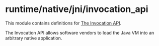 # runtime/native/jni/invocation_api

This module contains definitions for [The Invocation API](https://docs.oracle.com/javase/8/docs/technotes/guides/jni/spec/invocation.html).

The Invocation API allows software vendors to load the Java VM into an arbitrary native application.